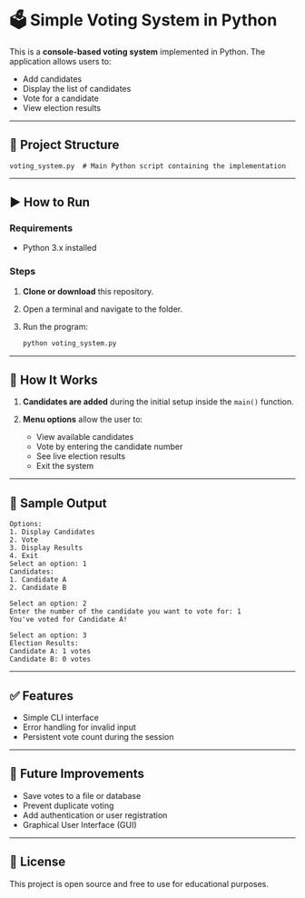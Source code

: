 

# 🗳️ Simple Voting System in Python

This is a **console-based voting system** implemented in Python. The application allows users to:

* Add candidates
* Display the list of candidates
* Vote for a candidate
* View election results

---

## 📁 Project Structure

```plaintext
voting_system.py  # Main Python script containing the implementation
```

---

## ▶️ How to Run

### Requirements

* Python 3.x installed

### Steps

1. **Clone or download** this repository.
2. Open a terminal and navigate to the folder.
3. Run the program:

   ```bash
   python voting_system.py
   ```

---

## 🧠 How It Works

1. **Candidates are added** during the initial setup inside the `main()` function.
2. **Menu options** allow the user to:

   * View available candidates
   * Vote by entering the candidate number
   * See live election results
   * Exit the system

---

## 📌 Sample Output

```plaintext
Options:
1. Display Candidates
2. Vote
3. Display Results
4. Exit
Select an option: 1
Candidates:
1. Candidate A
2. Candidate B

Select an option: 2
Enter the number of the candidate you want to vote for: 1
You've voted for Candidate A!

Select an option: 3
Election Results:
Candidate A: 1 votes
Candidate B: 0 votes
```

---

## ✅ Features

* Simple CLI interface
* Error handling for invalid input
* Persistent vote count during the session

---

## 🚀 Future Improvements

* Save votes to a file or database
* Prevent duplicate voting
* Add authentication or user registration
* Graphical User Interface (GUI)

---

## 📄 License

This project is open source and free to use for educational purposes.

